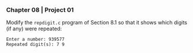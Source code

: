 ### Chapter 08 | Project 01
Modify the `repdigit.c` program of Section 8.1 so that it shows which digits (if any)
were repeated:
```
Enter a number: 939577
Repeated digit(s): 7 9
```